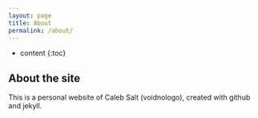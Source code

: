 ```yaml
---
layout: page
title: About
permalink: /about/
---
```


* content
{:toc}

## About the site
This is a personal website of Caleb Salt (voidnologo), created with github and jekyll.

